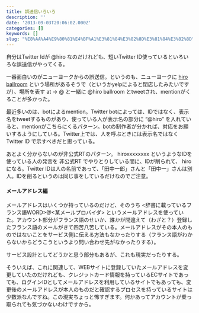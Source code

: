 ```yaml
---
title: 誤送信いろいろ
description: ''
date: '2013-09-03T20:06:02.000Z'
categories: []
keywords: []
slug: "%E8%AA%A4%E9%80%81%E4%BF%A1%E3%81%84%E3%82%8D%E3%81%84%E3%82%8D"
---
```

自分はTwitter Idが @hiro なのだけれども、短いTwitter ID使っているといろいろな誤送信がやってくる。

一番面白いのがニューヨークからの誤送信。というのも、ニューヨークに [hiro ballroom](http://www.yelp.com/biz/hiro-ballroom-new-york) という場所があるそうで（というかyelpによると閉店したみたいですが）、場所を表す at → @ と一緒に @hiro ballroom とtweetされ、mentionがくることが多かった。

最近多いのは、botによるmention。Twitter botによっては、IDではなく、表示名をtweetするものがあり、使っている人が表示名の部分に “@hiro” を入れていると、mentionがこちらにくるパターン。botの制作者が分かれば、対応をお願いするようにしている。Twitter上では、人を呼ぶときには表示名ではなく Twitter ID で示すべきだと思っている。

あとよく分からないのが非公式RTのパターン。 hiroxxxxxxxx というようなIDを使っている人の発言を 非公式RT でやりとりしている間に、IDが削られて、 hiro になる。Twitter IDは人の名前であって、「田中一郎」さんと「田中一」さんは別人。IDを削るというのは同じ事をしているだけなのでご注意。

#### メールアドレス編

メールアドレスはいくつか持っているのだけど、そのうち <辞書に載っているフランス語WORD>@<某メールプロバイダ> というメールアドレスを使っていた。アカウント部分がフランス語のせいか、誰かが間違えて（わざと？）登録したフランス語のメールがきて四苦八苦している。メールアドレスがその本人のものではないことをサービス側に伝える方法もなかったりする（フランス語がわからないからどうこうというより問い合わせ先がなかったりする）。

サービス設計としてどうかと思う部分もあるが、これも現実だったりする。

そういえば、これに関連して、WEBサイトに登録していたメールアドレスを変更していたのだけれども、クレジットカード情報を持っているECサイトであっても、ログインIDとしてメールアドレスを利用しているサイトでもあっても、変更後のメールアドレスが本人のものだと確認するプロセスを持っているサイトは少数派なんですね。この現実ちょっと怖すぎます。何かあってアカウントが乗っ取られても気づかないわけですから。